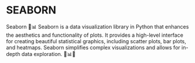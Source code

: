 # SEABORN
Seaborn 🌊📊  Seaborn is a data visualization library in Python that enhances the aesthetics and functionality of plots. It provides a high-level interface for creating beautiful statistical graphics, including scatter plots, bar plots, and heatmaps. Seaborn simplifies complex visualizations and allows for in-depth data exploration. 🌊📊🎨
